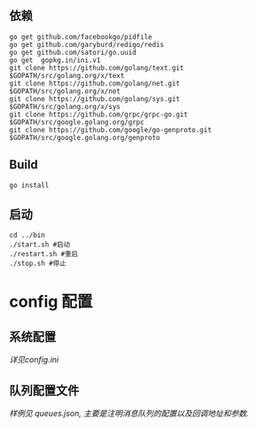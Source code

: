 ## 依赖
```
go get github.com/facebookgo/pidfile
go get github.com/garyburd/redigo/redis
go get github.com/satori/go.uuid
go get  gopkg.in/ini.v1
git clone https://github.com/golang/text.git $GOPATH/src/golang.org/x/text
git clone https://github.com/golang/net.git $GOPATH/src/golang.org/x/net
git clone https://github.com/golang/sys.git $GOPATH/src/golang.org/x/sys
git clone https://github.com/grpc/grpc-go.git $GOPATH/src/google.golang.org/grpc
git clone https://github.com/google/go-genproto.git $GOPATH/src/google.golang.org/genproto
```
## Build
```
go install
```
## 启动
```
cd ../bin
./start.sh #启动
./restart.sh #重启
./stop.sh #停止
```

# config 配置
## 系统配置
*详见config.ini*

## 队列配置文件
*样例见 queues.json, 主要是注明消息队列的配置以及回调地址和参数.*

